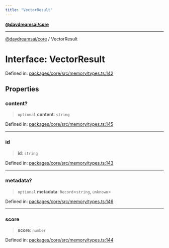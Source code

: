 ```yaml
---
title: "VectorResult"
---
```


[**@daydreamsai/core**](./api-reference.md)

***

[@daydreamsai/core](./api-reference.md) / VectorResult

# Interface: VectorResult

Defined in: [packages/core/src/memory/types.ts:142](https://github.com/dojoengine/daydreams/blob/612e9304717c546d301f9cac8c204de734cac957/packages/core/src/memory/types.ts#L142)

## Properties

### content?

> `optional` **content**: `string`

Defined in: [packages/core/src/memory/types.ts:145](https://github.com/dojoengine/daydreams/blob/612e9304717c546d301f9cac8c204de734cac957/packages/core/src/memory/types.ts#L145)

***

### id

> **id**: `string`

Defined in: [packages/core/src/memory/types.ts:143](https://github.com/dojoengine/daydreams/blob/612e9304717c546d301f9cac8c204de734cac957/packages/core/src/memory/types.ts#L143)

***

### metadata?

> `optional` **metadata**: `Record`\<`string`, `unknown`\>

Defined in: [packages/core/src/memory/types.ts:146](https://github.com/dojoengine/daydreams/blob/612e9304717c546d301f9cac8c204de734cac957/packages/core/src/memory/types.ts#L146)

***

### score

> **score**: `number`

Defined in: [packages/core/src/memory/types.ts:144](https://github.com/dojoengine/daydreams/blob/612e9304717c546d301f9cac8c204de734cac957/packages/core/src/memory/types.ts#L144)
